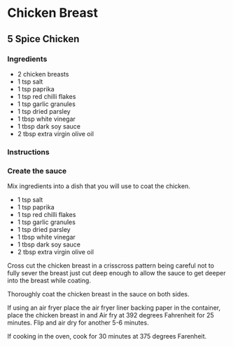 # Chicken Breast

## 5 Spice Chicken

### Ingredients

- 2 chicken breasts
- 1 tsp salt
- 1 tsp paprika
- 1 tsp red chilli flakes
- 1 tsp garlic granules
- 1 tsp dried parsley
- 1 tbsp white vinegar
- 1 tbsp dark soy sauce
- 2 tbsp extra virgin olive oil

### Instructions

### Create the sauce

Mix ingredients into a dish that you will use to coat the chicken.

- 1 tsp salt
- 1 tsp paprika
- 1 tsp red chilli flakes
- 1 tsp garlic granules
- 1 tsp dried parsley
- 1 tbsp white vinegar
- 1 tbsp dark soy sauce
- 2 tbsp extra virgin olive oil


Cross cut the chicken breast in a crisscross pattern being careful not to fully sever the breast just cut deep enough to 
allow the sauce to get deeper into the breast while coating.

Thoroughly coat the chicken breast in the sauce on both sides.

If using an air fryer place the air fryer liner backing paper in the container, place the chicken breast in and Air fry at 392 degrees Fahrenheit for 25 minutes.  Flip and air dry for another 5-6 minutes.

If cooking in the oven, cook for 30 minutes at 375 degrees Farenheit.
